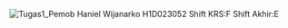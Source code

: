 ![Tugas1_Pemob](https://github.com/user-attachments/assets/3f199bf8-aafb-4668-a7a8-21a2f03f0589)
Haniel Wijanarko H1D023052 Shift KRS:F Shift Akhir:E
